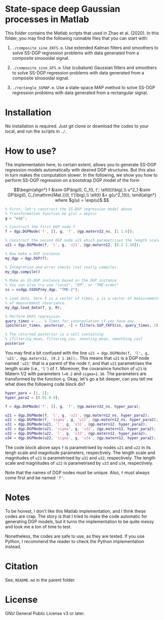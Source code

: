 # State-space deep Gaussian processes in Matlab

This folder contains the Matlab scripts that used in Zhao et al. (2020). In this folder, you may find
the following runnable files that you can start with:

1. `./composite_sine_EKFS.m`. Use extended Kalman filters and smoothers to solve SS-DGP regression problems with data generated from a composite sinusoidal signal.

2. `./composite_sine_GFS.m`. Use (cubature) Gaussian filters and smoothers to solve SS-DGP regression problems with data generated from a composite sinusoidal signal.

3. `./rectangle_SSMAP.m`. Use a state-space MAP method to solve SS-DGP regression problems with data generated from a rectangular signal.

# Installation

No installation is required. Just git clone or download the codes to your local, and run the scripts in `./`.

# How to use?

The implementation here, to certain extent, allows you to generate SS-DGP regression models automatically with desired DGP structures. But this also in turn makes the computation slower. In the following, we show you how to perform SS-DGP regression on a bootstrap DGP model of the form

```math
\begin{align*}
    f &\sim GP\big(0, C_f(t, t'; \ell(t))\big),\\
    u^2_1 &\sim GP\big(0, C_{\mathrm{Mat.}}(t, t')\big),\\
    \ell(t) &= g(u^2_1(t)),
\end{align*}
where $g(u) = \exp(u)$.
```

```matlab
% First, let's construct the SS-DGP regression model above
% Transformation function be g(u) = exp(u)
g = "exp";

% Construct the first DGP node f
f = dgp.DGPNode('f', [], g, 'f', @gp.matern32_ns, [1 1.6]);

% Construct the second DGP node u21 which parametrises the length scale of f.
u21 = dgp.DGPNode(f, 'l', g, 'u21', @gp.matern12, [0.2 1.16]); 

% Now make a DGP instance
my_dgp = dgp.DGP(f);

% Integration and error checks (not really compile).
my_dgp.compile()

% Make an SS-DGP instance based on the DGP instance
% You can also try use "local", "EM", or "TME-order"
ss = ssdgp.SSDGP(my_dgp, "TME-2");

% Load data, here T is a vector of times, y is a vector of measurements, and R is a matrix 
% of measurement covariance.
my_dgp.load_data(T, y, R);

% Perform EKFS regression.
query_times = ... % Times for interpolation if you have any.
[posterior_times, posterior, ~] = filters.SGP_CKFS(ss, query_times, 1);

% The returned posterior is a cell containing
% {filtering_mean, filtering_cov, smooting_mean, smoothing_cov}
posterior
```

You may find a bit confused with the line `u21 = dgp.DGPNode(f, 'l', g, 'u21', @gp.matern12, [0.2 1.16]);`. This means that `u21` is a DGP node named `'u21'` that is a parent of the node `f`, and that `u21` parametrises the length scale (i.e., `'l'`) of `f`. Moreover, the covaraince function of `u21` is Matern 1/2 with parameters `l=0.2` and `sigma=1.16`. The parameters are transformed by the function `g`. Okay, let's go a bit deeper, can you tell me what does the following code block do? 

```matlab
hyper_para = [1, 1];
hyper_para2 = [0.01 0.9];

f = dgp.DGPNode('f', [], g, 'f', @gp.matern32_ns, hyper_para);

u21 = dgp.DGPNode(f, 'l', g, 'u21', @gp.matern12_ns, hyper_para2); 
u22 = dgp.DGPNode(f, 'sigma', g, 'u22', @gp.matern12_ns, hyper_para2);
u31 = dgp.DGPNode(u21, 'l', g, 'u31', @gp.matern12, hyper_para2);
u32 = dgp.DGPNode(u21, 'sigma', g, 'u32', @gp.matern12, hyper_para2);
u33 = dgp.DGPNode(u22, 'l', g, 'u33', @gp.matern12, hyper_para2);
u34 = dgp.DGPNode(u22, 'sigma', g, 'u34', @gp.matern12, hyper_para2);
```

The code block above says `f` is parametrised by nodes `u21` and `u22` in its lengh scale and magnitude parameters, respectively. The length scale and magnitudes of `u21` is parametrised by `u31` and `u32`, respectively. The length scale and magnitudes of `u22` is parametrised by `u33` and `u34`, respectively. 

Note that the names of DGP nodes must be unique. Also, `f` must always come first and be named `'f'`.

# Notes

To be honest, I don't like this Matlab implementation, and I think these codes are crap. The story is that I tried to make the code automatic for generating DGP models, but it turns the implementation to be quite messy and took me a ton of time to test.

Nonetheless, the codes are safe to use, as they are tested. If you use Python, I recommend the reader to check the Python implementation instead.

# Citation

See, `README.md` in the parent folder.

# License

GNU General Public License v3 or later.
